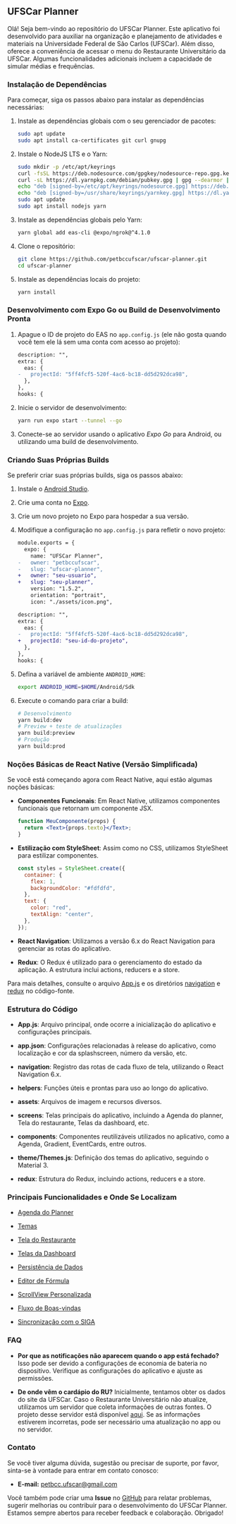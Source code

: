 ## UFSCar Planner

Olá! Seja bem-vindo ao repositório do UFSCar Planner. Este aplicativo foi desenvolvido para auxiliar na organização e planejamento de atividades e materiais na Universidade Federal de São Carlos (UFSCar). Além disso, oferece a conveniência de acessar o menu do Restaurante Universitário da UFSCar. Algumas funcionalidades adicionais incluem a capacidade de simular médias e frequências.

### Instalação de Dependências

Para começar, siga os passos abaixo para instalar as dependências necessárias:

1. Instale as dependências globais com o seu gerenciador de pacotes:

   ```bash
   sudo apt update
   sudo apt install ca-certificates git curl gnupg
   ```

2. Instale o NodeJS LTS e o Yarn:

   ```bash
   sudo mkdir -p /etc/apt/keyrings
   curl -fsSL https://deb.nodesource.com/gpgkey/nodesource-repo.gpg.key | sudo gpg --dearmor -o /etc/apt/keyrings/nodesource.gpg
   curl -sL https://dl.yarnpkg.com/debian/pubkey.gpg | gpg --dearmor | sudo tee /usr/share/keyrings/yarnkey.gpg >/dev/null
   echo "deb [signed-by=/etc/apt/keyrings/nodesource.gpg] https://deb.nodesource.com/node_20.x nodistro main" | sudo tee /etc/apt/sources.list.d/nodesource.list
   echo "deb [signed-by=/usr/share/keyrings/yarnkey.gpg] https://dl.yarnpkg.com/debian stable main" | sudo tee /etc/apt/sources.list.d/yarn.list
   sudo apt update
   sudo apt install nodejs yarn
   ```

3. Instale as dependências globais pelo Yarn:

   ```bash
   yarn global add eas-cli @expo/ngrok@^4.1.0
   ```

4. Clone o repositório:

   ```bash
   git clone https://github.com/petbccufscar/ufscar-planner.git
   cd ufscar-planner
   ```

5. Instale as dependências locais do projeto:

   ```bash
   yarn install
   ```

### Desenvolvimento com Expo Go ou Build de Desenvolvimento Pronta

1. Apague o ID de projeto do EAS no `app.config.js` (ele não gosta quando você tem ele lá sem uma conta com acesso ao projeto):

   ```diff
   description: "",
   extra: {
     eas: {
   -   projectId: "5ff4fcf5-520f-4ac6-bc18-dd5d292dca98",
     },
   },
   hooks: {
   ```

2. Inicie o servidor de desenvolvimento:

   ```bash
   yarn run expo start --tunnel --go
   ```

3. Conecte-se ao servidor usando o aplicativo _Expo Go_ para Android, ou utilizando uma build de desenvolvimento.

### Criando Suas Próprias Builds

Se preferir criar suas próprias builds, siga os passos abaixo:

1. Instale o [Android Studio](https://developer.android.com/studio).

2. Crie uma conta no [Expo](https://expo.dev/).

3. Crie um novo projeto no Expo para hospedar a sua versão.

4. Modifique a configuração no `app.config.js` para refletir o novo projeto:

   ```diff
   module.exports = {
     expo: {
       name: "UFSCar Planner",
   -   owner: "petbccufscar",
   -   slug: "ufscar-planner",
   +   owner: "seu-usuario",
   +   slug: "seu-planner",
       version: "1.5.2",
       orientation: "portrait",
       icon: "./assets/icon.png",
   ```

   ```diff
   description: "",
   extra: {
     eas: {
   -   projectId: "5ff4fcf5-520f-4ac6-bc18-dd5d292dca98",
   +   projectId: "seu-id-do-projeto",
     },
   },
   hooks: {
   ```

5. Defina a variável de ambiente `ANDROID_HOME`:

   ```bash
   export ANDROID_HOME=$HOME/Android/Sdk
   ```

6. Execute o comando para criar a build:

   ```bash
   # Desenvolvimento
   yarn build:dev
   # Preview + teste de atualizações
   yarn build:preview
   # Produção
   yarn build:prod
   ```

### Noções Básicas de React Native (Versão Simplificada)

Se você está começando agora com React Native, aqui estão algumas noções básicas:

- **Componentes Funcionais**: Em React Native, utilizamos componentes funcionais que retornam um componente JSX.

  ```jsx
  function MeuComponente(props) {
    return <Text>{props.texto}</Text>;
  }
  ```

- **Estilização com StyleSheet**: Assim como no CSS, utilizamos StyleSheet para estilizar componentes.

  ```jsx
  const styles = StyleSheet.create({
    container: {
      flex: 1,
      backgroundColor: "#fdfdfd",
    },
    text: {
      color: "red",
      textAlign: "center",
    },
  });
  ```

- **React Navigation**: Utilizamos a versão 6.x do React Navigation para gerenciar as rotas do aplicativo.

- **Redux**: O Redux é utilizado para o gerenciamento do estado da aplicação. A estrutura inclui actions, reducers e a store.

Para mais detalhes, consulte o arquivo [App.js](App.js) e os diretórios [navigation](/navigation) e [redux](/redux) no código-fonte.

### Estrutura do Código

- **App.js**: Arquivo principal, onde ocorre a inicialização do aplicativo e configurações principais.
  
- **app.json**: Configurações relacionadas à release do aplicativo, como localização e cor da splashscreen, número da versão, etc.

- **navigation**: Registro das rotas de cada fluxo de tela, utilizando o React Navigation 6.x.

- **helpers**: Funções úteis e prontas para uso ao longo do aplicativo.

- **assets**: Arquivos de imagem e recursos diversos.

- **screens**: Telas principais do aplicativo, incluindo a Agenda do planner, Tela do restaurante, Telas da dashboard, etc.

- **components**: Componentes reutilizáveis utilizados no aplicativo, como a Agenda, Gradient, EventCards, entre outros.

- **theme/Themes.js**: Definição dos temas do aplicativo, seguindo o Material 3.

- **redux**: Estrutura do Redux, incluindo actions, reducers e a store.

### Principais Funcionalidades e Onde Se Localizam

- [Agenda do Planner](components/Agenda.js)


- [Temas](theme/Themes.js)
- [Tela do Restaurante](/screens/RestaurantMenu.js)
- [Telas da Dashboard](/screens/dashboardScreens)
- [Persistência de Dados](/redux)
- [Editor de Fórmula](/components/NewSubject.js)
- [ScrollView Personalizada](/components/ScrollView.js)
- [Fluxo de Boas-vindas](/screens/Welcome.js)
- [Sincronização com o SIGA](/screens/dashboardScreens/Siga.js)

### FAQ

- **Por que as notificações não aparecem quando o app está fechado?**
  Isso pode ser devido a configurações de economia de bateria no dispositivo. Verifique as configurações do aplicativo e ajuste as permissões.

- **De onde vêm o cardápio do RU?**
  Inicialmente, tentamos obter os dados do site da UFSCar. Caso o Restaurante Universitário não atualize, utilizamos um servidor que coleta informações de outras fontes. O projeto desse servidor está disponível [aqui](https://github.com/petbccufscar/ru_api). Se as informações estiverem incorretas, pode ser necessário uma atualização no app ou no servidor.

### Contato

Se você tiver alguma dúvida, sugestão ou precisar de suporte, por favor, sinta-se à vontade para entrar em contato conosco:

- **E-mail:** petbcc.ufscar@gmail.com

Você também pode criar uma **Issue** no [GitHub](https://github.com/petbccufscar/ufscar-planner/issues) para relatar problemas, sugerir melhorias ou contribuir para o desenvolvimento do UFSCar Planner. Estamos sempre abertos para receber feedback e colaboração. Obrigado!

